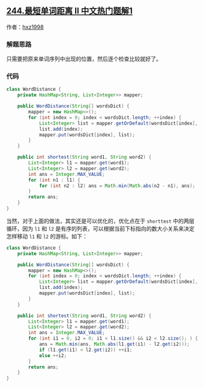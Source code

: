 ## [244.最短单词距离 II 中文热门题解1](https://leetcode.cn/problems/shortest-word-distance-ii/solutions/100000/java-ha-xi-biao-ji-lu-dan-ci-chu-xian-de-ofsv)

作者：[hxz1998](https://leetcode.cn/u/hxz1998)

### 解题思路
只需要把原来单词序列中出现的位置，然后逐个检查比较就好了。

### 代码

```java
class WordDistance {
    private HashMap<String, List<Integer>> mapper;

    public WordDistance(String[] wordsDict) {
        mapper = new HashMap<>();
        for (int index = 0; index < wordsDict.length; ++index) {
            List<Integer> list = mapper.getOrDefault(wordsDict[index], new ArrayList<>());
            list.add(index);
            mapper.put(wordsDict[index], list);
        }
    }

    public int shortest(String word1, String word2) {
        List<Integer> l1 = mapper.get(word1);
        List<Integer> l2 = mapper.get(word2);
        int ans = Integer.MAX_VALUE;
        for (int n1 : l1) {
            for (int n2 : l2) ans = Math.min(Math.abs(n2 - n1), ans);
        }
        return ans;
    }
}
```

当然，对于上面的做法，其实还是可以优化的，优化点在于 `shorttest` 中的两层循环，因为 `l1` 和 `l2` 是有序的列表，可以根据当前下标指向的数大小关系来决定怎样移动 `l1` 和 `l2` 的游标。如下：

```java
class WordDistance {
    private HashMap<String, List<Integer>> mapper;

    public WordDistance(String[] wordsDict) {
        mapper = new HashMap<>();
        for (int index = 0; index < wordsDict.length; ++index) {
            List<Integer> list = mapper.getOrDefault(wordsDict[index], new ArrayList<>());
            list.add(index);
            mapper.put(wordsDict[index], list);
        }
    }

    public int shortest(String word1, String word2) {
        List<Integer> l1 = mapper.get(word1);
        List<Integer> l2 = mapper.get(word2);
        int ans = Integer.MAX_VALUE;
        for (int i1 = 0, i2 = 0; i1 < l1.size() && i2 < l2.size(); ) {
            ans = Math.min(ans, Math.abs(l1.get(i1) - l2.get(i2)));
            if (l1.get(i1) < l2.get(i2)) ++i1;
            else ++i2;
        }
        return ans;
    }
}
```